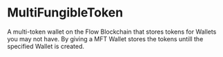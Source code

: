 # MultiFungibleToken
A multi-token wallet on the Flow Blockchain that stores tokens for Wallets you may not have. By giving a MFT Wallet stores the tokens untill the specified Wallet is created.
